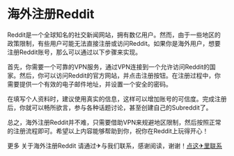# 海外注册Reddit

Reddit是一个全球知名的社交新闻网站，拥有数亿用户。然而，由于一些地区的政策限制，有些用户可能无法直接注册或访问Reddit。如果你是海外用户，想要注册Reddit账号，那么可以通过以下步骤来实现。

首先，你需要一个可靠的VPN服务，通过VPN连接到一个允许访问Reddit的国家。然后，你可以访问Reddit的官方网站，并点击注册按钮。在注册过程中，你需要提供一个有效的电子邮件地址，并设置一个安全的密码。

在填写个人资料时，建议使用真实的信息，这样可以增加账号的可信度。完成注册后，你就可以畅所欲言，参与各种话题讨论，甚至创建自己的Subreddit了。

总之，海外注册Reddit并不难，只需要借助VPN来规避地区限制，然后按照正常的注册流程即可。希望以上内容能够帮助到你，祝你在Reddit上玩得开心！

更多 关于海外注册Reddit 请通过✈与我们联系，感谢阅读，谢谢！[点这✈里联系](https://lm.k02.cc)
